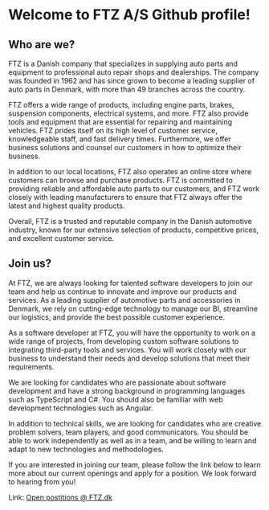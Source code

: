 # Welcome to FTZ A/S Github profile!

## Who are we?
FTZ is a Danish company that specializes in supplying auto parts and equipment to professional auto repair shops and dealerships. The company was founded in 1962 and has since grown to become a leading supplier of auto parts in Denmark, with more than 49 branches across the country.

FTZ offers a wide range of products, including engine parts, brakes, suspension components, electrical systems, and more. FTZ also provide tools and equipment that are essential for repairing and maintaining vehicles. FTZ prides itself on its high level of customer service, knowledgeable staff, and fast delivery times.  Furthermore, we offer business solutions and counsel our customers in how to optimize their business.   

In addition to our local locations, FTZ also operates an online store where customers can browse and purchase products. FTZ is committed to providing reliable and affordable auto parts to our customers, and FTZ work closely with leading manufacturers to ensure that FTZ always offer the latest and highest quality products.

Overall, FTZ is a trusted and reputable company in the Danish automotive industry, known for our extensive selection of products, competitive prices, and excellent customer service.

## Join us?
At FTZ, we are always looking for talented software developers to join our team and help us continue to innovate and improve our products and services. As a leading supplier of automotive parts and accessories in Denmark, we rely on cutting-edge technology to manage our BI, streamline our logistics, and provide the best possible customer experience.

As a software developer at FTZ, you will have the opportunity to work on a wide range of projects, from developing custom software solutions to integrating third-party tools and services. You will work closely with our business to understand their needs and develop solutions that meet their requirements.

We are looking for candidates who are passionate about software development and have a strong background in programming languages such as TypeScript and C#. You should also be familiar with web development technologies such as Angular.

In addition to technical skills, we are looking for candidates who are creative problem solvers, team players, and good communicators. You should be able to work independently as well as in a team, and be willing to learn and adapt to new technologies and methodologies.

If you are interested in joining our team, please follow the link below to learn more about our current openings and apply for a position. We look forward to hearing from you!

Link: [Open postitions @ FTZ.dk](https://www.ftz.dk/job-og-karriere/ledige-stillinger.aspx)

